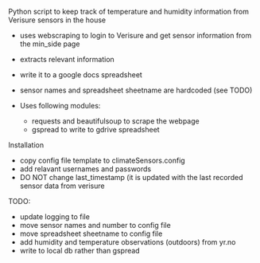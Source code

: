 Python script to keep track of temperature and humidity information from Verisure sensors in the house

- uses webscraping to login to Verisure and get sensor information from the min_side page
- extracts relevant information
- write it to a google docs spreadsheet
- sensor names and spreadsheet sheetname are hardcoded (see TODO)

- Uses following modules:
	- requests and beautifulsoup to scrape the webpage
	- gspread to write to gdrive spreadsheet

Installation
- copy config file template to climateSensors.config
- add relavant usernames and passwords
- DO NOT change last_timestamp (it is updated with the last recorded sensor data from verisure

TODO:
- update logging to file
- move sensor names and number to config file
- move spreadsheet sheetname to config file
- add humidity and temperature observations (outdoors) from yr.no
- write to local db rather than gspread
